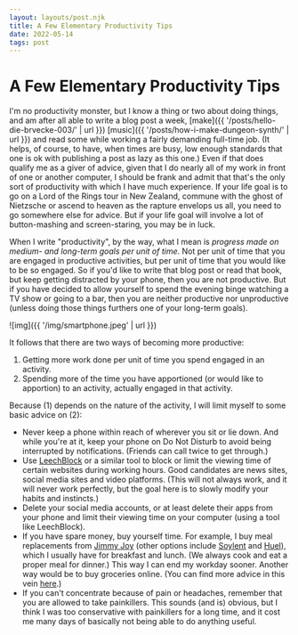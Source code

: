```yaml
---
layout: layouts/post.njk
title: A Few Elementary Productivity Tips
date: 2022-05-14
tags: post
---
```


# A Few Elementary Productivity Tips

I'm no productivity monster, but I know a thing or two about doing things, and am after all able to write a blog post a week, [make]({{ '/posts/hello-die-brvecke-003/' | url }}) [music]({{ '/posts/how-i-make-dungeon-synth/' | url }}) and read some while working a fairly demanding full-time job. (It helps, of course, to have, when times are busy, low enough standards that one is ok with publishing a post as lazy as this one.) Even if that does qualify me as a giver of advice, given that I do nearly all of my work in front of one or another computer, I should be frank and admit that that's the only sort of productivity with which I have much experience. If your life goal is to go on a Lord of the Rings tour in New Zealand, commune with the ghost of Nietzsche or ascend to heaven as the rapture envelops us all, you need to go somewhere else for advice. But if your life goal will involve a lot of button-mashing and screen-staring, you may be in luck.

When I write "productivity", by the way, what I mean is _progress made on medium- and long-term goals per unit of time_. Not per unit of time that you are engaged in productive activities, but per unit of time that you would like to be so engaged. So if you'd like to write that blog post or read that book, but keep getting distracted by your phone, then you are not productive. But if you have decided to allow yourself to spend the evening binge watching a TV show or going to a bar, then you are neither productive nor unproductive (unless doing those things furthers one of your long-term goals).

![img]({{ '/img/smartphone.jpeg' | url }})

It follows that there are two ways of becoming more productive:

1. Getting more work done per unit of time you spend engaged in an activity.
2. Spending more of the time you have apportioned (or would like to apportion) to an activity, actually engaged in that activity.

Because (1) depends on the nature of the activity, I will limit myself to some basic advice on (2):

- Never keep a phone within reach of wherever you sit or lie down. And while you're at it, keep your phone on Do Not Disturb to avoid being interrupted by notifications. (Friends can call twice to get through.)
- Use [LeechBlock](https://www.proginosko.com/leechblock/) or a similar tool to block or limit the viewing time of certain websites during working hours. Good candidates are news sites, social media sites and video platforms. (This will not always work, and it will never work perfectly, but the goal here is to slowly modify your habits and instincts.)
- Delete your social media accounts, or at least delete their apps from your phone and limit their viewing time on your computer (using a tool like LeechBlock).
- If you have spare money, buy yourself time. For example, I buy meal replacements from [Jimmy Joy](https://jimmyjoy.com/) (other options include [Soylent](https://soylent.com/) and [Huel](https://huel.com/)), which I usually have for breakfast and lunch. (We always cook and eat a proper meal for dinner.) This way I can end my workday sooner. Another way would be to buy groceries online. (You can find more advice in this vein [here](https://forum.effectivealtruism.org/posts/g86DhzTNQmzo3nhLE/what-are-your-favourite-ways-to-buy-time).)
- If you can't concentrate because of pain or headaches, remember that you are allowed to take painkillers. This sounds (and is) obvious, but I think I was too conservative with painkillers for a long time, and it cost me many days of basically not being able to do anything useful.
